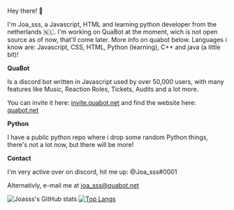 Hey there! 👋

I'm Joa_sss, a Javascript, HTML and learning python developer from the netherlands 🇳🇱.
I'm working on QuaBot at the moment, wich is not open source as of now, that'll come later. More info on quabot below.
Languages i know are: Javascript, CSS, HTML, Python (learning), C++ and java (a little bit)!



**QuaBot**

Is a discord bot written in Javascript used by over 50,000 users, with many features like Music, Reaction Roles, Tickets, Audits and a lot more.

You can invite it here: [invite.quabot.net](https://invite.quabot.net) and find the website here: [quabot.net](https://quabot.net)



**Python**

I have a public python repo where i drop some random Python things, there's not a lot now, but there will be more!



**Contact**

I'm very active over on discord, hit me up: @Joa_sss#0001

Alternativly, e-mail me at [joa_sss@quabot.net](mailto:joa_sss@quabot.net)

![Joasss's GitHub stats](https://github-readme-stats.vercel.app/api?username=Joasss&bg_color=30,e96443,904e95&title_color=fff&text_color=fff)
[![Top Langs](https://github-readme-stats.vercel.app/api/top-langs/?username=Joasss&layout=compact)](https://github.com/anuraghazra/github-readme-stats)
